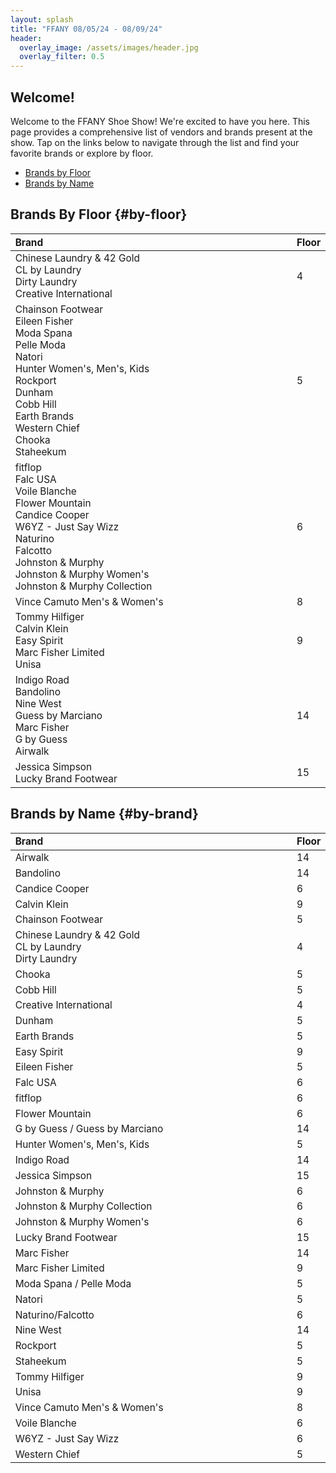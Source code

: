```yaml
---
layout: splash
title: "FFANY 08/05/24 - 08/09/24"
header:
  overlay_image: /assets/images/header.jpg
  overlay_filter: 0.5
---
```


<style>
table {
    width: 100% !important;
    border-collapse: collapse;
		font-size: 1.1em;
}

thead {
    width: 100% !important;
}

th, td {
    text-align: left;
}

th:first-child, td:first-child {
    width: 90% !important;
}

th:last-child, td:last-child {
    width: 10% !important;
}
</style>
## Welcome! 

Welcome to the FFANY Shoe Show! We're excited to have you here. This page provides a comprehensive list of vendors and brands present at the show. Tap on the links below to navigate through the list and find your favorite brands or explore by floor.

- [Brands by Floor](#by-floor)
- [Brands by Name](#by-brand)


## Brands By Floor {#by-floor}
<table style="width: 100%; border-collapse: collapse;">
    <thead style= "width: 100%;">
        <tr>
            <th>Brand</th>
            <th>Floor</th>
        </tr>
    </thead>
    <tbody>
        <tr>
            <td data-label="Brand">Chinese Laundry & 42 Gold<br>CL by Laundry<br>Dirty Laundry<br>Creative International</td>
            <td data-label="Floor">4</td>
        </tr>
        <tr>
            <td data-label="Brand">Chainson Footwear<br>Eileen Fisher<br>Moda Spana<br>Pelle Moda<br>Natori<br>Hunter Women's, Men's, Kids<br>Rockport<br>Dunham<br>Cobb Hill<br>Earth Brands<br>Western Chief<br>Chooka<br>Staheekum</td>
            <td data-label="Floor">5</td>
        </tr>
        <tr>
            <td data-label="Brand">fitflop<br>Falc USA<br>Voile Blanche<br>Flower Mountain<br>Candice Cooper<br>W6YZ - Just Say Wizz<br>Naturino<br>Falcotto<br>Johnston & Murphy<br>Johnston & Murphy Women's<br>Johnston & Murphy Collection</td>
            <td data-label="Floor">6</td>
        </tr>
        <tr>
            <td data-label="Brand">Vince Camuto Men's & Women's</td>
            <td data-label="Floor">8</td>
        </tr>
        <tr>
            <td data-label="Brand">Tommy Hilfiger<br>Calvin Klein<br>Easy Spirit<br>Marc Fisher Limited<br>Unisa</td>
            <td data-label="Floor">9</td>
        </tr>
        <tr>
            <td data-label="Brand">Indigo Road<br>Bandolino<br>Nine West<br>Guess by Marciano<br>Marc Fisher<br>G by Guess<br>Airwalk</td>
            <td data-label="Floor">14</td>
        </tr>
        <tr>
            <td data-label="Brand">Jessica Simpson<br>Lucky Brand Footwear</td>
            <td data-label="Floor">15</td>
        </tr>
    </tbody>
</table>

## Brands by Name {#by-brand}

<table style="width: 100%; border-collapse: collapse;">
    <thead style="width: 100%;">
        <tr>
            <th>Brand</th>
            <th>Floor</th>
        </tr>
    </thead>
    <tbody>
        <tr>
            <td data-label="Brand">Airwalk</td>
            <td data-label="Floor">14</td>
        </tr>
        <tr>
            <td data-label="Brand">Bandolino</td>
            <td data-label="Floor">14</td>
        </tr>
        <tr>
            <td data-label="Brand">Candice Cooper</td>
            <td data-label="Floor">6</td>
        </tr>
        <tr>
            <td data-label="Brand">Calvin Klein</td>
            <td data-label="Floor">9</td>
        </tr>
        <tr>
            <td data-label="Brand">Chainson Footwear</td>
            <td data-label="Floor">5</td>
        </tr>
        <tr>
            <td data-label="Brand">Chinese Laundry & 42 Gold<br>CL by Laundry<br>Dirty Laundry</td>
            <td data-label="Floor">4</td>
        </tr>
        <tr>
            <td data-label="Brand">Chooka</td>
            <td data-label="Floor">5</td>
        </tr>
        <tr>
            <td data-label="Brand">Cobb Hill</td>
            <td data-label="Floor">5</td>
        </tr>
        <tr>
            <td data-label="Brand">Creative International</td>
            <td data-label="Floor">4</td>
        </tr>
        <tr>
            <td data-label="Brand">Dunham</td>
            <td data-label="Floor">5</td>
        </tr>
        <tr>
            <td data-label="Brand">Earth Brands</td>
            <td data-label="Floor">5</td>
        </tr>
        <tr>
            <td data-label="Brand">Easy Spirit</td>
            <td data-label="Floor">9</td>
        </tr>
        <tr>
            <td data-label="Brand">Eileen Fisher</td>
            <td data-label="Floor">5</td>
        </tr>
				<tr>
						<td data-label="Brand">Falc USA</td>
						<td data-label="Floor">6</td>
				</tr>
        <tr>
            <td data-label="Brand">fitflop</td>
            <td data-label="Floor">6</td>
        </tr>
        <tr>
            <td data-label="Brand">Flower Mountain</td>
            <td data-label="Floor">6</td>
        </tr>
        <tr>
            <td data-label="Brand">G by Guess / Guess by Marciano</td>
            <td data-label="Floor">14</td>
        </tr>
        <tr>
            <td data-label="Brand">Hunter Women's, Men's, Kids</td>
            <td data-label="Floor">5</td>
        </tr>
        <tr>
            <td data-label="Brand">Indigo Road</td>
            <td data-label="Floor">14</td>
        </tr>
        <tr>
            <td data-label="Brand">Jessica Simpson</td>
            <td data-label="Floor">15</td>
        </tr>
        <tr>
            <td data-label="Brand">Johnston & Murphy</td>
            <td data-label="Floor">6</td>
        </tr>
        <tr>
            <td data-label="Brand">Johnston & Murphy Collection</td>
            <td data-label="Floor">6</td>
        </tr>
        <tr>
            <td data-label="Brand">Johnston & Murphy Women's</td>
            <td data-label="Floor">6</td>
        </tr>
        <tr>
            <td data-label="Brand">Lucky Brand Footwear</td>
            <td data-label="Floor">15</td>
        </tr>
        <tr>
            <td data-label="Brand">Marc Fisher</td>
            <td data-label="Floor">14</td>
        </tr>
        <tr>
            <td data-label="Brand">Marc Fisher Limited</td>
            <td data-label="Floor">9</td>
        </tr>
        <tr>
            <td data-label="Brand">Moda Spana / Pelle Moda</td>
            <td data-label="Floor">5</td>
        </tr>
        <tr>
            <td data-label="Brand">Natori</td>
            <td data-label="Floor">5</td>
        </tr>
        <tr>
            <td data-label="Brand">Naturino/Falcotto</td>
            <td data-label="Floor">6</td>
        </tr>
        <tr>
            <td data-label="Brand">Nine West</td>
            <td data-label="Floor">14</td>
        </tr>
        <tr>
            <td data-label="Brand">Rockport</td>
            <td data-label="Floor">5</td>
        </tr>
        <tr>
            <td data-label="Brand">Staheekum</td>
            <td data-label="Floor">5</td>
        </tr>
        <tr>
            <td data-label="Brand">Tommy Hilfiger</td>
            <td data-label="Floor">9</td>
        </tr>
        <tr>
            <td data-label="Brand">Unisa</td>
            <td data-label="Floor">9</td>
        </tr>
        <tr>
            <td data-label="Brand">Vince Camuto Men's & Women's</td>
            <td data-label="Floor">8</td>
        </tr>
        <tr>
            <td data-label="Brand">Voile Blanche</td>
            <td data-label="Floor">6</td>
        </tr>
        <tr>
            <td data-label="Brand">W6YZ - Just Say Wizz</td>
            <td data-label="Floor">6</td>
        </tr>
        <tr>
            <td data-label="Brand">Western Chief</td>
            <td data-label="Floor">5</td>
        </tr>
    </tbody>
</table>

